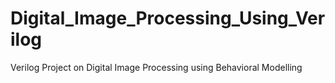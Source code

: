 # Digital_Image_Processing_Using_Verilog
Verilog Project on Digital Image Processing using Behavioral Modelling
